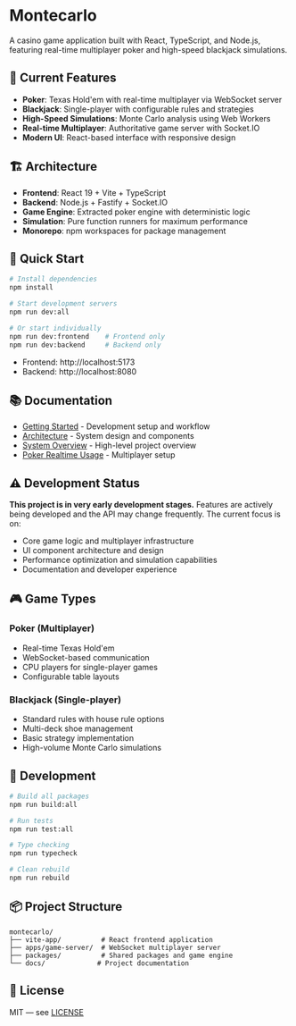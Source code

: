 # Montecarlo

A casino game application built with React, TypeScript, and Node.js, featuring real-time multiplayer poker and high-speed blackjack simulations.

## 🎯 Current Features

- **Poker**: Texas Hold'em with real-time multiplayer via WebSocket server
- **Blackjack**: Single-player with configurable rules and strategies
- **High-Speed Simulations**: Monte Carlo analysis using Web Workers
- **Real-time Multiplayer**: Authoritative game server with Socket.IO
- **Modern UI**: React-based interface with responsive design

## 🏗️ Architecture

- **Frontend**: React 19 + Vite + TypeScript
- **Backend**: Node.js + Fastify + Socket.IO
- **Game Engine**: Extracted poker engine with deterministic logic
- **Simulation**: Pure function runners for maximum performance
- **Monorepo**: npm workspaces for package management

## 🚀 Quick Start

```bash
# Install dependencies
npm install

# Start development servers
npm run dev:all

# Or start individually
npm run dev:frontend    # Frontend only
npm run dev:backend     # Backend only
```

- Frontend: http://localhost:5173
- Backend: http://localhost:8080

## 📚 Documentation

- [Getting Started](./docs/getting-started.md) - Development setup and workflow
- [Architecture](./docs/architecture.md) - System design and components
- [System Overview](./docs/system-overview.md) - High-level project overview
- [Poker Realtime Usage](./docs/poker-realtime-usage.md) - Multiplayer setup

## ⚠️ Development Status

**This project is in very early development stages.** Features are actively being developed and the API may change frequently. The current focus is on:

- Core game logic and multiplayer infrastructure
- UI component architecture and design
- Performance optimization and simulation capabilities
- Documentation and developer experience

## 🎮 Game Types

### Poker (Multiplayer)
- Real-time Texas Hold'em
- WebSocket-based communication
- CPU players for single-player games
- Configurable table layouts

### Blackjack (Single-player)
- Standard rules with house rule options
- Multi-deck shoe management
- Basic strategy implementation
- High-volume Monte Carlo simulations

## 🔧 Development

```bash
# Build all packages
npm run build:all

# Run tests
npm run test:all

# Type checking
npm run typecheck

# Clean rebuild
npm run rebuild
```

## 📦 Project Structure

```
montecarlo/
├── vite-app/          # React frontend application
├── apps/game-server/  # WebSocket multiplayer server
├── packages/          # Shared packages and game engine
└── docs/             # Project documentation
```

## 📄 License

MIT — see [LICENSE](./LICENSE)


